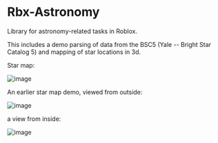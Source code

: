 # Rbx-Astronomy
Library for astronomy-related tasks in Roblox.

This includes a demo parsing of data from the BSC5 (Yale -- Bright Star Catalog 5) and mapping of star locations in 3d.

Star map:

![image](https://github.com/loamtor/Rbx-Astronomy/assets/118779491/e0ef3a71-a876-4660-a0ac-4a8b52efec2a)

An earlier star map demo, viewed from outside:

![image](https://github.com/loamtor/Rbx-Astronomy/assets/118779491/b3ce4c39-94f6-4983-a7c8-14a2d238cb49)

a view from inside:

![image](https://github.com/loamtor/Rbx-Astronomy/assets/118779491/e530458b-0bfc-4eed-9d4f-a371ecd42336)
